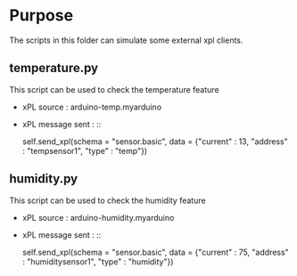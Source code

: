 Purpose
=======

The scripts in this folder can simulate some external xpl clients.

temperature.py
--------------

This script can be used to check the temperature feature

* xPL source : arduino-temp.myarduino
* xPL message sent : ::

    self.send_xpl(schema = "sensor.basic", data = {"current" : 13, "address" : "tempsensor1", "type" : "temp"})

humidity.py
-----------

This script can be used to check the humidity feature

* xPL source : arduino-humidity.myarduino
* xPL message sent : ::

    self.send_xpl(schema = "sensor.basic", data = {"current" : 75, "address" : "humiditysensor1", "type" : "humidity"})

